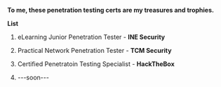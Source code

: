 **To me, these penetration testing certs are my treasures and trophies.**

**List**

1. eLearning Junior Penetration Tester - **INE Security**
   
2. Practical Network Penetration Tester - **TCM Security**
   
3. Certified Penetratoin Testing Specialist - **HackTheBox**
   
4. ---soon---
